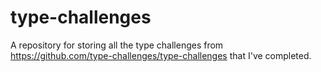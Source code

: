# type-challenges

A repository for storing all the type challenges from https://github.com/type-challenges/type-challenges that I've completed.
